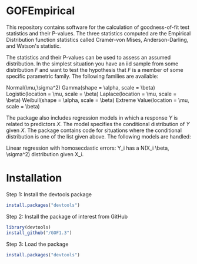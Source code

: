 # GOFEmpirical
This repository contains software for the calculation of goodness-of-fit
test statistics and their P-values.  The three statistics computed are the
Empirical Distribution function statistics called Cramér-von Mises, Anderson-Darling,
and Watson's statistic.  

The statistics and their P-values can be used to assess an assumed distribution. In the simplest situation
you have an iid sample from some distribution $F$ and want to test the hypothesis that $F$ is a member of 
some specific parametric family. The following families are available:

Normal(\mu,\sigma^2)
Gamma(shape = \alpha, scale = \beta)
Logistic(location = \mu, scale = \beta)
Laplace(location = \mu, scale = \beta)
Weibull(shape = \alpha, scale = \beta)
Extreme Value(location = \mu, scale = \beta)

The package also includes regression models in which a response $Y$ is related to predictors $X$. 
The model specifies the conditional distribution of $Y$ given $X$.  The package contains code
for situations where the conditional distribution is one of the list given above.  The 
following models are handled:

Linear regression with homosecdastic errors: Y_i has a N(X_i \beta, \sigma^2) distribution given X_i.


# Installation
Step 1: Install the devtools package
```R
install.packages("devtools")
```

Step 2: Install the package of interest from GitHub
```R
library(devtools)
install_github("/GOF1.3")
```

Step 3: Load the package
```R
install.packages("devtools")
```
